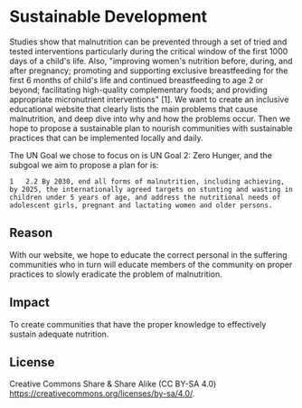 # Sustainable Development 

Studies show that malnutrition can be prevented through a set of tried and tested interventions particularly during the critical window of the first 1000 days of a child's life. Also, "improving women's nutrition before, during, and after pregnancy; promoting and supporting exclusive breastfeeding for the first 6 months of child's life and continued breastfeeding to age 2 or beyond; facilitating high-quality complementary foods; and providing appropriate micronutrient interventions" [1]. We want to create an inclusive educational website that clearly lists the main problems that cause malnutrition, and deep dive into why and how the problems occur. Then we hope to propose a sustainable plan to nourish communities with sustainable practices that can be implemented locally and daily.  

The UN Goal we chose to focus on is UN Goal 2: Zero Hunger, and the subgoal we aim to propose a plan for is:

	1	2.2 By 2030, end all forms of malnutrition, including achieving, by 2025, the internationally agreed targets on stunting and wasting in children under 5 years of age, and address the nutritional needs of adolescent girls, pregnant and lactating women and older persons.

## Reason

With our website, we hope to educate the correct personal in the suffering communities who in turn will educate members of the community on proper practices to slowly eradicate the problem of malnutrition. 

## Impact

To create communities that have the proper knowledge to effectively sustain adequate nutrition.

## License

Creative Commons Share & Share Alike (CC BY-SA 4.0) https://creativecommons.org/licenses/by-sa/4.0/.
